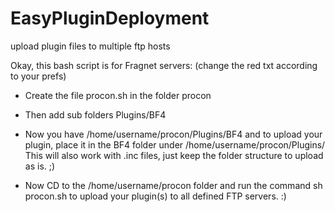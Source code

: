 EasyPluginDeployment
====================

upload plugin files to multiple ftp hosts

Okay, this bash script is for Fragnet servers: (change the red txt according to your prefs) 

- Create the file procon.sh in the folder procon

- Then add sub folders Plugins/BF4

- Now you have /home/username/procon/Plugins/BF4 and to upload your plugin, place it in the BF4 folder under /home/username/procon/Plugins/
This will also work with .inc files, just keep the folder structure to upload as is. ;)

- Now CD to the /home/username/procon folder and run the command sh procon.sh to upload your plugin(s) to all defined FTP servers. :)
